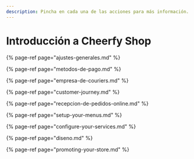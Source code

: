 ```yaml
---
description: Pincha en cada una de las acciones para más información.
---
```


# Introducción a Cheerfy Shop



{% page-ref page="ajustes-generales.md" %}

{% page-ref page="metodos-de-pago.md" %}

{% page-ref page="empresa-de-couriers.md" %}

{% page-ref page="customer-journey.md" %}

{% page-ref page="recepcion-de-pedidos-online.md" %}

{% page-ref page="setup-your-menus.md" %}

{% page-ref page="configure-your-services.md" %}

{% page-ref page="diseno.md" %}

{% page-ref page="promoting-your-store.md" %}



